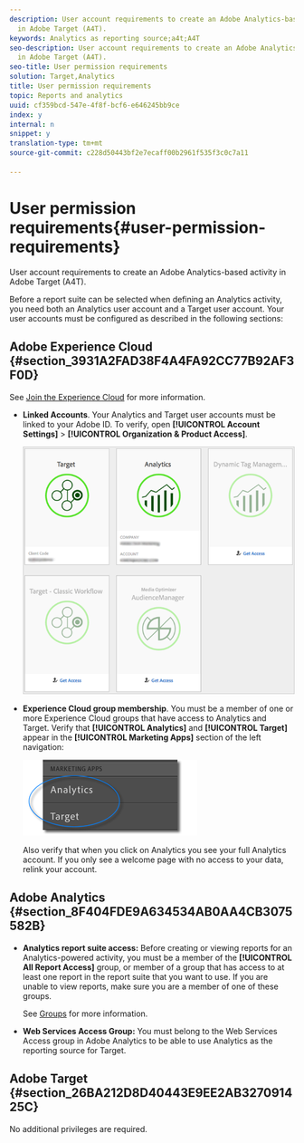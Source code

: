 ```yaml
---
description: User account requirements to create an Adobe Analytics-based activity
  in Adobe Target (A4T).
keywords: Analytics as reporting source;a4t;A4T
seo-description: User account requirements to create an Adobe Analytics-based activity
  in Adobe Target (A4T).
seo-title: User permission requirements
solution: Target,Analytics
title: User permission requirements
topic: Reports and analytics
uuid: cf359bcd-547e-4f8f-bcf6-e646245bb9ce
index: y
internal: n
snippet: y
translation-type: tm+mt
source-git-commit: c228d50443bf2e7ecaff00b2961f535f3c0c7a11

---
```



# User permission requirements{#user-permission-requirements}

User account requirements to create an Adobe Analytics-based activity in Adobe Target (A4T).

Before a report suite can be selected when defining an Analytics activity, you need both an Analytics user account and a Target user account. Your user accounts must be configured as described in the following sections:

## Adobe Experience Cloud {#section_3931A2FAD38F4A4FA92CC77B92AF3F0D}

See [Join the Experience Cloud](https://marketing.adobe.com/resources/help/en_US/mcloud/link_accounts.html) for more information.

* **Linked Accounts**. Your Analytics and Target user accounts must be linked to your Adobe ID. To verify, open **[!UICONTROL Account Settings]** > **[!UICONTROL Organization & Product Access]**.

   ![](assets/linking.png)

* **Experience Cloud group membership**. You must be a member of one or more Experience Cloud groups that have access to Analytics and Target. Verify that **[!UICONTROL Analytics]** and **[!UICONTROL Target]** appear in the **[!UICONTROL Marketing Apps]** section of the left navigation:

   ![](assets/analytics-target-access.png)

   Also verify that when you click on Analytics you see your full Analytics account. If you only see a welcome page with no access to your data, relink your account.

## Adobe Analytics {#section_8F404FDE9A634534AB0AA4CB3075582B}

* **Analytics report suite access:** Before creating or viewing reports for an Analytics-powered activity, you must be a member of the **[!UICONTROL All Report Access]** group, or member of a group that has access to at least one report in the report suite that you want to use. If you are unable to view reports, make sure you are a member of one of these groups.

   See [Groups](https://marketing.adobe.com/resources/help/en_US/reference/groups.html) for more information.

* **Web Services Access Group:** You must belong to the Web Services Access group in Adobe Analytics to be able to use Analytics as the reporting source for Target.

## Adobe Target {#section_26BA212D8D40443E9EE2AB327091425C}

No additional privileges are required.
